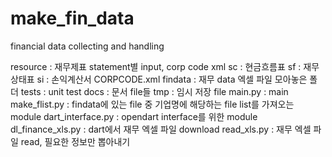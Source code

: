 # make_fin_data
financial data collecting and handling

resource : 재무제표 statement별 input, corp code xml
    sc : 현금흐름표
    sf : 재무상태표
    si : 손익계산서
    CORPCODE.xml
findata : 재무 data 엑셀 파일 모아놓은 폴더
tests : unit test
docs : 문서 file들
tmp : 임시 저장 file
main.py : main
make_flist.py : findata에 있는 file 중 기업명에 해당하는 file list를 가져오는 module
dart_interface.py : opendart interface를 위한 module
dl_finance_xls.py : dart에서 재무 엑셀 파일 download
read_xls.py : 재무 엑셀 파일 read, 필요한 정보만 뽑아내기
